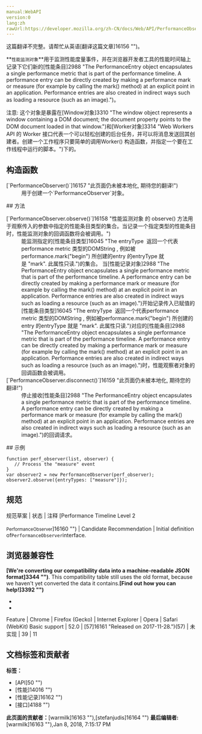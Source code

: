 ```yaml
---
manual:WebAPI
version:0
lang:zh
rawUrl:https://developer.mozilla.org/zh-CN/docs/Web/API/PerformanceObserver
---
```




这篇翻译不完整。请帮忙从英语[翻译这篇文章]16156 "")。




**`性能监测对象`**用于监测性能度量事件，并在浏览器开发者工具的性能时间轴上记录下它们新的[性能条目]2988 "The PerformanceEntry object encapsulates a single performance metric that is part of the performance timeline. A performance entry can be directly created by making a performance mark or measure (for example by calling the mark() method) at an explicit point in an application. Performance entries are also created in indirect ways such as loading a resource (such as an image).")。



注意: 这个对象是暴露在[Window对象]3310 "The window object represents a window containing a DOM document; the document property points to the DOM document loaded in that window.")和[Worker对象]3314 "Web Workers API 的 Worker 接口代表一个可以轻松创建的后台任务，并可以将消息发送回其创建者。创建一个工作程序只要简单的调用Worker() 构造函数，并指定一个要在工作线程中运行的脚本。")下的。


## 构造函数<a name="构造函数"></a>
<dl><dt>[`PerformanceObserver()`]16157 "此页面仍未被本地化, 期待您的翻译!")</dt><dd>用于创建一个`PerformanceObserver`对象。</dd></dl>
## 方法<a name="方法"></a>
<dl><dt>[`PerformanceObserver.observe()`]16158 "性能监测对象 的 observe() 方法用于观察传入的参数中指定的性能条目类型的集合。当记录一个指定类型的性能条目时，性能监测对象的回调函数将会被调用。")</dt><dd>能监测指定的[性能条目类型]16045 "The entryType  返回一个代表performance metric 类型的DOMString , 例如被performance.mark("begin") 所创建的entry 的entryType 就是 "mark". 此属性只读.")的集合。 当[性能记录对象]2988 "The PerformanceEntry object encapsulates a single performance metric that is part of the performance timeline. A performance entry can be directly created by making a performance mark or measure (for example by calling the mark() method) at an explicit point in an application. Performance entries are also created in indirect ways such as loading a resource (such as an image).")开始记录传入已赋值的[性能条目类型]16045 "The entryType  返回一个代表performance metric 类型的DOMString , 例如被performance.mark("begin") 所创建的entry 的entryType 就是 "mark". 此属性只读.")对应的[性能条目]2988 "The PerformanceEntry object encapsulates a single performance metric that is part of the performance timeline. A performance entry can be directly created by making a performance mark or measure (for example by calling the mark() method) at an explicit point in an application. Performance entries are also created in indirect ways such as loading a resource (such as an image).")时，性能观察者对象的回调函数会被调用。</dd><dt>[`PerformanceObserver.disconnect()`]16159 "此页面仍未被本地化, 期待您的翻译!")</dt><dd>停止接收[性能条目]2988 "The PerformanceEntry object encapsulates a single performance metric that is part of the performance timeline. A performance entry can be directly created by making a performance mark or measure (for example by calling the mark() method) at an explicit point in an application. Performance entries are also created in indirect ways such as loading a resource (such as an image).")的回调请求。</dd></dl><dl></dl>
## 示例<a name="示例"></a>

```
function perf_observer(list, observer) { 
   // Process the "measure" event 
} 
var observer2 = new PerformanceObserver(perf_observer); 
observer2.observe({entryTypes: ["measure"]});
```

## 规范<a name="规范"></a>
规范草案 | 状态 | 注释 
[Performance Timeline Level 2<br></br><small>PerformanceObserver</small>]16160 "") | Candidate Recommendation | Initial definition of`PerformanceObserver`interface. 


## 浏览器兼容性<a name="浏览器兼容性"></a>


**[We&#39;re converting our compatibility data into a machine-readable JSON format]3344 "")**. This compatibility table still uses the old format, because we haven&#39;t yet converted the data it contains.**[Find out how you can help!]3392 "")**


* 
* 
Feature | Chrome | Firefox (Gecko) | Internet Explorer | Opera | Safari (WebKit) 
Basic support | 52.0 | [57]16161 "Released on 2017-11-28.")(57) | 未实现 | 39 | 11 







## 文档标签和贡献者
**标签：**
* [API]50 "")
* [性能]14016 "")
* [性能记录]16162 "")
* [接口]4188 "")

**此页面的贡献者：**[warmilk]16163 ""),[stefanjudis]16164 "")
**最后编辑者:**[warmilk]16163 ""),<time>Jan 8, 2018, 7:15:17 PM</time>


